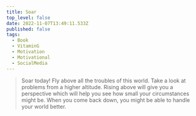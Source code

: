 ```yaml
---
title: Soar
top_level: false
date: 2022-11-07T13:49:11.533Z
published: false
tags:
  - Book
  - VitaminG
  - Motivation
  - Motivational
  - SocialMedia
---
```

> Soar today! Fly above all the troubles of this world. Take a look at problems from a higher altitude. Rising above will give you a perspective which will help you see how small your circumstances might be. When you come back down, you might be able to handle your world better.